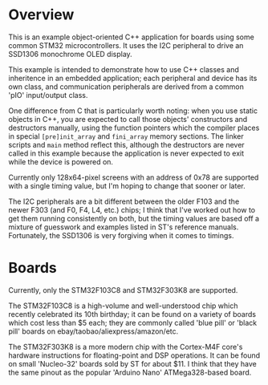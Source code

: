 # Overview

This is an example object-oriented C++ application for boards using some common STM32 microcontrollers. It uses the I2C peripheral to drive an SSD1306 monochrome OLED display.

This example is intended to demonstrate how to use C++ classes and inheritence in an embedded application; each peripheral and device has its own class, and communication peripherals are derived from a common 'pIO' input/output class.

One difference from C that is particularly worth noting: when you use static objects in C++, you are expected to call those objects' constructors and destructors manually, using the function pointers which the compiler places in special `[pre]init_array` and `fini_array` memory sections. The linker scripts and `main` method reflect this, although the destructors are never called in this example because the application is never expected to exit while the device is powered on.

Currently only 128x64-pixel screens with an address of 0x78 are supported with a single timing value, but I'm hoping to change that sooner or later.

The I2C peripherals are a bit different between the older F103 and the newer F303 (and F0, F4, L4, etc.) chips; I think that I've worked out how to get them running consistently on both, but the timing values are based off a mixture of guesswork and examples listed in ST's reference manuals. Fortunately, the SSD1306 is very forgiving when it comes to timings.

# Boards

Currently, only the STM32F103C8 and STM32F303K8 are supported.

The STM32F103C8 is a high-volume and well-understood chip which recently celebrated its 10th birthday; it can be found on a variety of boards which cost less than $5 each; they are commonly called 'blue pill' or 'black pill' boards on ebay/taobao/aliexpress/amazon/etc.

The STM32F303K8 is a more modern chip with the Cortex-M4F core's hardware instructions for floating-point and DSP operations. It can be found on small 'Nucleo-32' boards sold by ST for about $11. I think that they have the same pinout as the popular 'Arduino Nano' ATMega328-based board.
